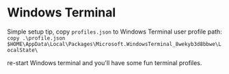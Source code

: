# Windows Terminal

Simple setup tip, copy `profiles.json` to Windows Terminal user profile path:
`copy .\profile.json $HOME\AppData\Local\Packages\Microsoft.WindowsTerminal_8wekyb3d8bbwe\LocalState\`

re-start Windows terminal and you'll have some fun terminal profiles.